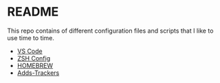 # README

This repo contains of different configuration files and scripts that I like to use time to time.

<!-- TOC -->

- [VS Code](VS%20Code.md)
- [ZSH Config](zsh.md)
- [HOMEBREW](brew%20List.md)
- [Adds-Trackers](add-trackers.md)